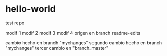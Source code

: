 # hello-world
test repo

modif 1
modif 2
modif 3
modif 4 origen en branch readme-edits

cambio hecho en branch "mychanges"
segundo cambio hecho en branch "mychanges"
tercer cambio en "branch_master"